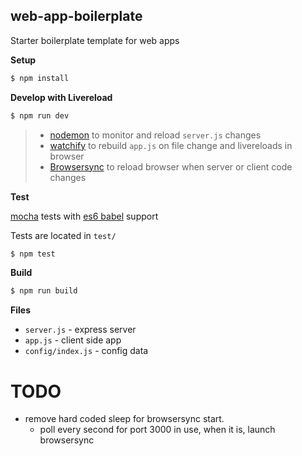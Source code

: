## web-app-boilerplate

Starter boilerplate template for web apps

**Setup**

```sh
$ npm install
```

**Develop with Livereload**

```sh
$ npm run dev
```

  > * [nodemon](https://github.com/remy/nodemon) to monitor and reload `server.js` changes
  > * [watchify](https://github.com/substack/watchify) to rebuild `app.js` on file change and livereloads in browser
  > * [Browsersync](https://www.browsersync.io/) to reload browser when server or client code changes

**Test**  

[mocha](https://mochajs.org/) tests with [es6 babel](https://babeljs.io/docs/setup/#mocha) support

Tests are located in `test/`

```sh
$ npm test
```

**Build**

```sh
$ npm run build
```

**Files**

* `server.js` - express server
* `app.js` - client side app
* `config/index.js` - config data

# TODO

* remove hard coded sleep for browsersync start.
  * poll every second for port 3000 in use, when it is, launch browsersync
